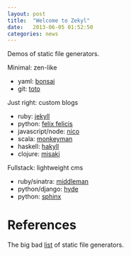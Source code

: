 ```yaml
---
layout: post
title:  "Welcome to Zekyl"
date:   2013-06-05 01:52:50
categories: news
---
```


Demos of static file generators.

Minimal: zen-like
- yaml: [bonsai](http://tinytree.info)
- git: [toto](http://cloudhead.io/toto)

Just right: custom blogs
- ruby: [jekyll](http://jekyllrb.com)
- python: [felix felicis](http://liquidluck.readthedocs.org)
- javascript/node: [nico](http://lab.lepture.com/nico)
- scala: [monkeyman](https://github.com/wspringer/monkeyman/)
- haskell: [hakyll](http://jaspervdj.be/hakyll/)
- clojure: [misaki](http://liquidz.github.io/misaki/)

Fullstack: lightweight cms
- ruby/sinatra: [middleman](http://middlemanapp.com)
- python/django: [hyde](http://ringce.com/hyde)
- python: [sphinx](http://sphinx-doc.org)

# References
The big bad [list](https://iwantmyname.com/blog/2011/02/list-static-website-generators.html) of static file generators.
